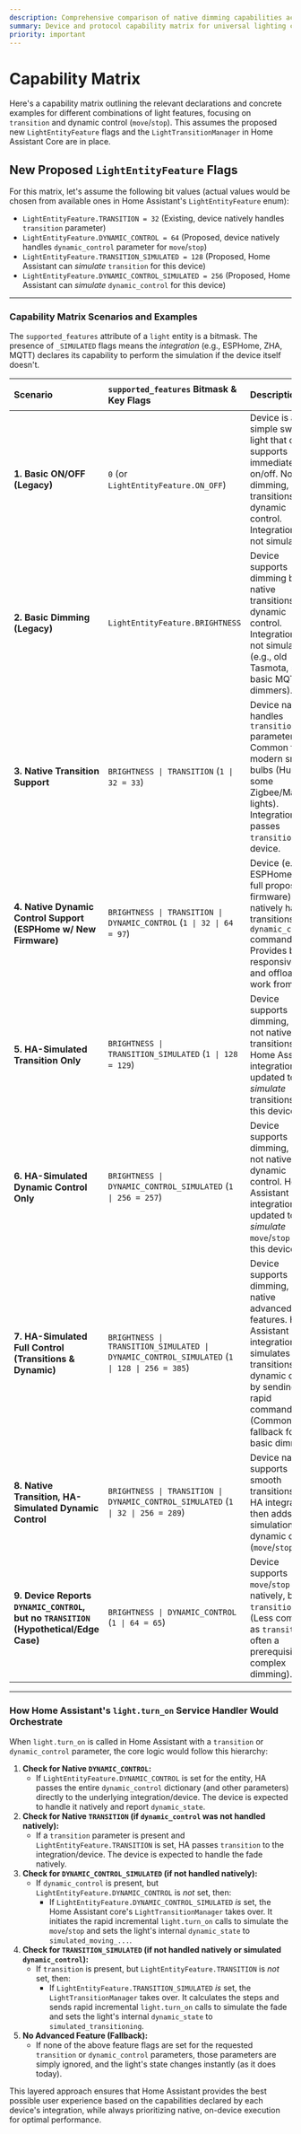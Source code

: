```yaml
---
description: Comprehensive comparison of native dimming capabilities across all lighting integrations including transition support and dynamic control features
summary: Device and protocol capability matrix for universal lighting control implementation
priority: important
---
```


# Capability Matrix

Here's a capability matrix outlining the relevant declarations and concrete examples for different combinations of light features, focusing on `transition` and dynamic control (`move`/`stop`). This assumes the proposed new `LightEntityFeature` flags and the `LightTransitionManager` in Home Assistant Core are in place.

## New Proposed `LightEntityFeature` Flags

For this matrix, let's assume the following bit values (actual values would be chosen from available ones in Home Assistant's `LightEntityFeature` enum):

- `LightEntityFeature.TRANSITION = 32` (Existing, device natively handles `transition` parameter)
- `LightEntityFeature.DYNAMIC_CONTROL = 64` (Proposed, device natively handles `dynamic_control` parameter for `move`/`stop`)
- `LightEntityFeature.TRANSITION_SIMULATED = 128` (Proposed, Home Assistant can _simulate_ `transition` for this device)
- `LightEntityFeature.DYNAMIC_CONTROL_SIMULATED = 256` (Proposed, Home Assistant can _simulate_ `dynamic_control` for this device)

______________________________________________________________________

### Capability Matrix Scenarios and Examples

The `supported_features` attribute of a `light` entity is a bitmask. The presence of `_SIMULATED` flags means the _integration_ (e.g., ESPHome, ZHA, MQTT) declares its capability to perform the simulation if the device itself doesn't.

| Scenario                                                                              | `supported_features` Bitmask & Key Flags                                                    | Description                                                                                                                                                                                         | `light.turn_on(brightness_pct=50, transition=5)`       | `light.turn_on(dynamic_control={type: 'move', direction: 'up'})` | `dynamic_state` (reported to HA)                               | `current_brightness_actual` (device-side)                                 |
| :------------------------------------------------------------------------------------ | :------------------------------------------------------------------------------------------ | :-------------------------------------------------------------------------------------------------------------------------------------------------------------------------------------------------- | :----------------------------------------------------- | :--------------------------------------------------------------- | :------------------------------------------------------------- | :------------------------------------------------------------------------ |
| **1. Basic ON/OFF (Legacy)**                                                          | `0` (or `LightEntityFeature.ON_OFF`)                                                        | Device is a simple switch or light that only supports immediate on/off. No dimming, no transitions, no dynamic control. Integration does not simulate.                                              | Ignored, light snaps ON.                               | Ignored.                                                         | `idle`                                                         | Updates immediately to target                                             |
| **2. Basic Dimming (Legacy)**                                                         | `LightEntityFeature.BRIGHTNESS`                                                             | Device supports dimming but no native transitions or dynamic control. Integration does not simulate. (e.g., old Tasmota, some basic MQTT dimmers).                                                  | Ignored, light snaps to 50%.                           | Ignored.                                                         | `idle`                                                         | Updates immediately to target                                             |
| **3. Native Transition Support**                                                      | `BRIGHTNESS \| TRANSITION` (`1 \| 32 = 33`)                                                 | Device natively handles `transition` parameter. Common for modern smart bulbs (Hue, some Zigbee/Matter lights). Integration passes `transition` to device.                                          | Smooth 5s fade on device.                              | Ignored.                                                         | `transitioning` (reported by device)                           | Smoothly interpolates over 5s                                             |
| **4. Native Dynamic Control Support (ESPHome w/ New Firmware)**                       | `BRIGHTNESS \| TRANSITION \| DYNAMIC_CONTROL` (`1 \| 32 \| 64 = 97`)                        | Device (e.g., ESPHome with full proposed firmware) natively handles transitions AND `dynamic_control` commands. Provides best responsiveness and offloads work from HA.                             | Smooth 5s fade on device.                              | Device starts continuous dimming up.                             | `transitioning` or `moving_brightness_up` (reported by device) | Smoothly interpolates (transition) or continuously updates (move)         |
| **5. HA-Simulated Transition Only**                                                   | `BRIGHTNESS \| TRANSITION_SIMULATED` (`1 \| 128 = 129`)                                     | Device supports dimming, but not native transitions. Home Assistant integration is updated to _simulate_ transitions for this device.                                                               | HA sends rapid incremental `turn_on` commands over 5s. | Ignored.                                                         | `simulated_transitioning`                                      | Updates in rapid small steps                                              |
| **6. HA-Simulated Dynamic Control Only**                                              | `BRIGHTNESS \| DYNAMIC_CONTROL_SIMULATED` (`1 \| 256 = 257`)                                | Device supports dimming, but not native dynamic control. Home Assistant integration is updated to _simulate_ `move`/`stop` for this device.                                                         | Ignored, light snaps to 50%.                           | HA sends rapid incremental `turn_on` commands upwards.           | `simulated_moving_brightness_up`                               | Updates in rapid small steps                                              |
| **7. HA-Simulated Full Control (Transitions & Dynamic)**                              | `BRIGHTNESS \| TRANSITION_SIMULATED \| DYNAMIC_CONTROL_SIMULATED` (`1 \| 128 \| 256 = 385`) | Device supports dimming, but no native advanced features. Home Assistant integration simulates both transitions and dynamic control by sending rapid commands. (Common fallback for basic dimmers). | HA sends rapid incremental `turn_on` commands over 5s. | HA sends rapid incremental `turn_on` commands upwards.           | `simulated_transitioning` or `simulated_moving_brightness_up`  | Updates in rapid small steps                                              |
| **8. Native Transition, HA-Simulated Dynamic Control**                                | `BRIGHTNESS \| TRANSITION \| DYNAMIC_CONTROL_SIMULATED` (`1 \| 32 \| 256 = 289`)            | Device natively supports smooth transitions. Its HA integration then adds simulation for dynamic control (`move`/`stop`).                                                                           | Smooth 5s fade on device.                              | HA sends rapid incremental `turn_on` commands upwards.           | `transitioning` (native) or `simulated_moving_brightness_up`   | Smoothly interpolates (transition) or updates in rapid small steps (move) |
| **9. Device Reports `DYNAMIC_CONTROL`, but no `TRANSITION` (Hypothetical/Edge Case)** | `BRIGHTNESS \| DYNAMIC_CONTROL` (`1 \| 64 = 65`)                                            | Device supports `move`/`stop` natively, but not `transition`. (Less common, as `transition` is often a prerequisite for complex dimming).                                                           | Ignored, light snaps to 50%.                           | Device starts continuous dimming up.                             | `moving_brightness_up`                                         | Continuously updates (move)                                               |

______________________________________________________________________

### How Home Assistant's `light.turn_on` Service Handler Would Orchestrate

When `light.turn_on` is called in Home Assistant with a `transition` or `dynamic_control` parameter, the core logic would follow this hierarchy:

1. **Check for Native `DYNAMIC_CONTROL`:**
   - If `LightEntityFeature.DYNAMIC_CONTROL` is set for the entity, HA passes the entire `dynamic_control` dictionary (and other parameters) directly to the underlying integration/device. The device is expected to handle it natively and report `dynamic_state`.
1. **Check for Native `TRANSITION` (if `dynamic_control` was not handled natively):**
   - If a `transition` parameter is present and `LightEntityFeature.TRANSITION` is set, HA passes `transition` to the integration/device. The device is expected to handle the fade natively.
1. **Check for `DYNAMIC_CONTROL_SIMULATED` (if not handled natively):**
   - If `dynamic_control` is present, but `LightEntityFeature.DYNAMIC_CONTROL` is _not_ set, then:
     - If `LightEntityFeature.DYNAMIC_CONTROL_SIMULATED` _is_ set, the Home Assistant core's `LightTransitionManager` takes over. It initiates the rapid incremental `light.turn_on` calls to simulate the `move`/`stop` and sets the light's internal `dynamic_state` to `simulated_moving_...`.
1. **Check for `TRANSITION_SIMULATED` (if not handled natively or simulated `dynamic_control`):**
   - If `transition` is present, but `LightEntityFeature.TRANSITION` is _not_ set, then:
     - If `LightEntityFeature.TRANSITION_SIMULATED` _is_ set, the `LightTransitionManager` takes over. It calculates the steps and sends rapid incremental `light.turn_on` calls to simulate the fade and sets the light's internal `dynamic_state` to `simulated_transitioning`.
1. **No Advanced Feature (Fallback):**
   - If none of the above feature flags are set for the requested `transition` or `dynamic_control` parameters, those parameters are simply ignored, and the light's state changes instantly (as it does today).

This layered approach ensures that Home Assistant provides the best possible user experience based on the capabilities declared by each device's integration, while always prioritizing native, on-device execution for optimal performance.
